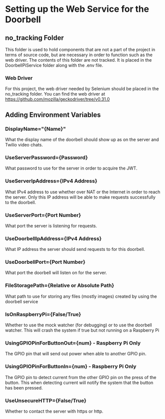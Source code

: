# Setting up the Web Service for the Doorbell

## no_tracking Folder
This folder is used to hold components that are not a part of the project in terms of 
source code, but are necessary in order to function such as the web driver. The contents of
this folder are not tracked. It is placed in the DoorbellPiService folder along with the .env
file. 

### Web Driver
For this project, the web driver needed by Selenium should be placed in the no_tracking folder.
You can find the web driver at https://github.com/mozilla/geckodriver/tree/v0.31.0


## Adding Environment Variables

### DisplayName="{Name}"
What the display name of the doorbell should show up as on the server and Twilio video chats.
### UseServerPassword={Password}
What password to use for the server in order to acquire the JWT.
### UseServerIpAddress={IPv4 Address}
What IPv4 address to use whether over NAT or the Internet in order to reach the server.
Only this IP address will be able to make requests successfully to the doorbell.
### UseServerPort={Port Number}
What port the server is listening for requests.
### UseDoorbellIpAddress={IPv4 Address}
What IP address the server should send requests to for this doorbell.
### UseDoorbellPort={Port Number}
What port the doorbell will listen on for the server.
### FileStoragePath={Relative or Absolute Path}
What path to use for storing any files (mostly images) created by using the doorbell service
### IsOnRaspberryPi={False/True}
Whether to use the mock watcher (for debugging) or to use the doorbell watcher.
This will crash the system if true but not running on a Raspberry Pi
### UsingGPIOPinForButtonOut={num} - Raspberry Pi Only
The GPIO pin that will send out power when able to another GPIO pin.
### UsingGPIOPinForButtonIn={num} - Raspberry Pi Only
The GPIO pin to detect current from the other GPIO pin on the press of the button. This when 
detecting current will notify the system that the button has been pressed.
### UseUnsecureHTTP={False/True}
Whether to contact the server with https or http.
